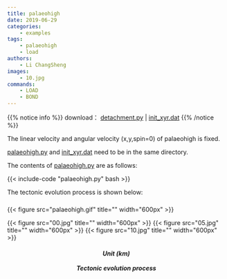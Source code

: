 ```yaml
---
title: palaeohigh
date: 2019-06-29
categories:
    - examples
tags:
    - palaeohigh
    - load
authors:
    - Li ChangSheng
images:
    - 10.jpg
commands:
    - LOAD
    - BOND
---
```


{{% notice info %}}
download：
[detachment.py](palaeohigh.py) | 
[init_xyr.dat](init_xyr.dat)
{{% /notice %}}


The linear velocity and angular velocity (x,y,spin=0) of palaeohigh is fixed.

[palaeohigh.py](palaeohigh.py) and [init_xyr.dat](init_xyr.dat) need to be in the same directory.

The contents of [palaeohigh.py](palaeohigh.py) are as follows:

{{< include-code "palaeohigh.py" bash >}}

The tectonic evolution process is shown below:

<h5></h5>
{{< figure src="palaeohigh.gif" title="" width="600px" >}}

{{< figure src="00.jpg" title="" width="600px" >}}
{{< figure src="05.jpg" title="" width="600px" >}}
{{< figure src="10.jpg" title="" width="600px" >}}

<center><h5>Unit (km)<br><br>Tectonic evolution process</h5></center>



